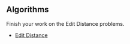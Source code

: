 ## Algorithms

Finish your work on the Edit Distance problems.

* [Edit Distance](https://www.geeksforgeeks.org/dynamic-programming-set-5-edit-distance/)